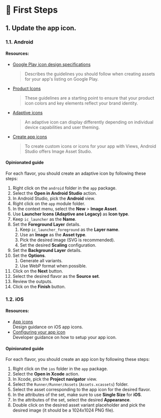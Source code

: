  <!-- cspell:ignore xcassets -->
# 👣 First Steps

## 1. Update the app icon.

### 1.1. Android

#### Resources:

- [Google Play icon design specifications](https://developer.android.com/distribute/google-play/resources/icon-design-specifications)
  > Describes the guidelines you should follow when creating assets for your app's listing on Google Play.
- [Product Icons](https://m2.material.io/design/iconography/product-icons.html)
  > These guidelines are a starting point to ensure that your product icon colors and key elements reflect your brand identity.
- [Adaptive icons](https://developer.android.com/develop/ui/views/launch/icon_design_adaptive)
  > An adaptive icon can display differently depending on individual device capabilities and user theming.
- [Create app icons](https://developer.android.com/studio/write/create-app-icons)
  > To create custom icons or icons for your app with Views, Android Studio offers Image Asset Studio.

#### Opinionated guide

For each flavor, you should create an adaptive icon by following these steps:

1. Right click on the `android` folder in the `app` package.
2. Select the **Open in Android Studio** action.
3. In Android Studio, pick the **Android** view.
4. Right click on the `app` module folder.
5. In the context menu, select the **New** > **Image Asset**.
6. Use **Launcher Icons (Adaptive ane Legacy)** as **Icon type**.
7. Keep `ic_launcher` as the **Name**.
8. Set the **Foreground Layer** details.
   1. Keep `ic_launcher_foreground` as the **Layer name**.
   2. Use an **Image** as the **Asset type**.
   3. Pick the desired image (SVG is recommended).
   4. Set the desired **Scaling** configuration.
9.  Set the **Background Layer** details.
10. Set the **Options**.
    1. Generate all variants.
    2. Use WebP format when possible.
 11. Click on the **Next** button.
 12. Select the desired flavor as the **Source set**.
 13. Review the outputs.
 14. Click on the **Finish** button.

### 1.2. iOS

#### Resources:

- [App icons](https://developer.apple.com/design/human-interface-guidelines/app-icons)\
  Design guidance on iOS app icons.
- [Configuring your app icon](https://developer.apple.com/documentation/xcode/configuring-your-app-icon)\
  Developer guidance on how to setup your app icon.

#### Opinionated guide

For each flavor, you should create an app icon by following these steps:

1. Right click on the `ios` folder in the `app` package.
2. Select the **Open in Xcode** action.
3. In Xcode, pick the **Project navigator** view.
4. Select the `Runner/Runner/Assets` (`Assets.xcassets`) folder.
5.  Select the asset corresponding to the app icon for the desired flavor.
6. In the attributes of the set, make sure to use **Single Size** for **iOS**.
7. In the attributes of the set, select the desired **Appearance**.
8.  Double click on the desired asset variant placeholder and pick the desired image (it should be a 1024x1024 PNG file).

